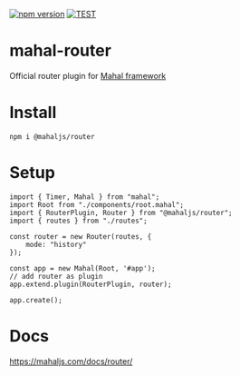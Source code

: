 [![npm version](https://badge.fury.io/js/@mahaljs%2Frouter.svg)](https://badge.fury.io/js/@mahaljs%2Frouter)
[![TEST](https://github.com/ujjwalguptaofficial/mahal-router/actions/workflows/test.yml/badge.svg)](https://github.com/ujjwalguptaofficial/mahal-router/actions/workflows/test.yml)

# mahal-router

Official router plugin for [Mahal framework](https://github.com/ujjwalguptaofficial/mahal)

# Install

```
npm i @mahaljs/router
```

# Setup

```
import { Timer, Mahal } from "mahal";
import Root from "./components/root.mahal";
import { RouterPlugin, Router } from "@mahaljs/router";
import { routes } from "./routes";

const router = new Router(routes, {
    mode: "history"
});

const app = new Mahal(Root, '#app');
// add router as plugin
app.extend.plugin(RouterPlugin, router);

app.create();

```

# Docs

https://mahaljs.com/docs/router/

